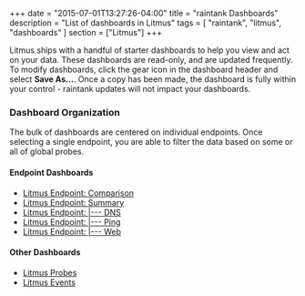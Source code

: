 +++
date = "2015-07-01T13:27:26-04:00"
title = "raintank Dashboards"
description = "List of dashboards in Litmus"
tags = [ "raintank", "litmus", "dashboards" ]
section = ["Litmus"]
+++

Litmus ships with a handful of starter dashboards to help you view and act on your data. These dashboards are read-only, and are updated frequently. To modify dashboards, click the gear icon in the dashboard header and select **Save As...**. Once a copy has been made, the dashboard is fully within your control - raintank updates will not impact your dashboards.

### Dashboard Organization

The bulk of dashboards are centered on individual endpoints. Once selecting a single endpoint, you are able to filter the data based on some or all of global probes. 

#### Endpoint Dashboards
- [Litmus Endpoint: Comparison](https://app.raintank.io/dashboard/file/rt-endpoint-comparison.json)
- [Litmus Endpoint: Summary](https://app.raintank.io/dashboard/file/rt-endpoint-summary.json)
- [Litmus Endpoint: |--- DNS](https://app.raintank.io/dashboard/file/rt-endpoint-dns.json)
- [Litmus Endpoint: |--- Ping](https://app.raintank.io/dashboard/file/rt-endpoint-ping.json)
- [Litmus Endpoint: |--- Web](https://app.raintank.io/dashboard/file/rt-endpoint-web.json)

#### Other Dashboards
- [Litmus Probes](https://app.raintank.io/dashboard/file/rt-collector-summary.json)
- [Litmus Events](https://app.raintank.io/dashboard/file/rt-events.json)

